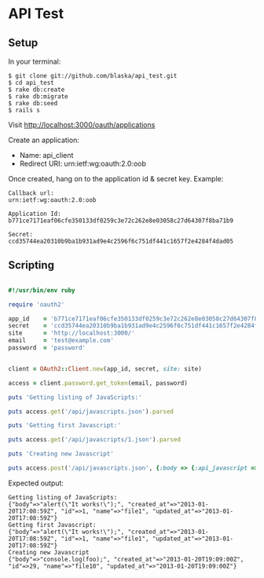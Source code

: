 # API Test

## Setup

In your terminal:

```
$ git clone git://github.com/blaska/api_test.git
$ cd api_test
$ rake db:create
$ rake db:migrate
$ rake db:seed
$ rails s
```

Visit [http://localhost:3000/oauth/applications](http://localhost:3000/oauth/applications)

Create an application:

  * Name: api_client
  * Redirect URI: urn:ietf:wg:oauth:2.0:oob

Once created, hang on to the application id & secret key.  Example:

```
Callback url:
urn:ietf:wg:oauth:2.0:oob

Application Id:
b771ce7171eaf06cfe350133df0259c3e72c262e8e03058c27d64307f8ba71b9

Secret:
ccd35744ea20310b9ba1b931ad9e4c2596f6c751df441c1657f2e4284f4dad05
```

## Scripting

```ruby

#!/usr/bin/env ruby

require 'oauth2'

app_id    = 'b771ce7171eaf06cfe350133df0259c3e72c262e8e03058c27d64307f8ba71b9' # Note: use the one you created in the previous step
secret    = 'ccd35744ea20310b9ba1b931ad9e4c2596f6c751df441c1657f2e4284f4dad05' # Note: use the one you created in the previous step
site      = 'http://localhost:3000/'
email     = 'test@example.com'
password  = 'password'


client = OAuth2::Client.new(app_id, secret, site: site)

access = client.password.get_token(email, password)

puts 'Getting listing of JavaScripts:'

puts access.get('/api/javascripts.json').parsed

puts 'Getting first Javascript:'

puts access.get('/api/javascripts/1.json').parsed

puts 'Creating new Javascript'

puts access.post('/api/javascripts.json', {:body => {:api_javascript => {:name => 'file10', :body => 'console.log(foo);'}}}).parsed
```

Expected output:

```
Getting listing of JavaScripts:
{"body"=>"alert(\"It works!\");", "created_at"=>"2013-01-20T17:08:59Z", "id"=>1, "name"=>"file1", "updated_at"=>"2013-01-20T17:08:59Z"}
Getting first Javascript:
{"body"=>"alert(\"It works!\");", "created_at"=>"2013-01-20T17:08:59Z", "id"=>1, "name"=>"file1", "updated_at"=>"2013-01-20T17:08:59Z"}
Creating new Javascript
{"body"=>"console.log(foo);", "created_at"=>"2013-01-20T19:09:00Z", "id"=>29, "name"=>"file10", "updated_at"=>"2013-01-20T19:09:00Z"}
```
